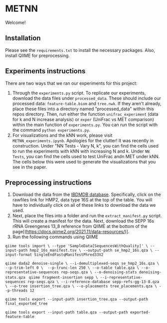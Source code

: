 # METNN 

Welcome!

## Installation
Please see the `requirements.txt` to install the necessary packages. Also, install QIIME for preprocessing. 

## Experiments instructions
There are two ways that we ran our experiments for this project:
1. Through the `experiments.py` script. To replicate our experiments, download the data files under `processed_data`. These should include our processed data: `feature-table.biom` and `tree.nwk`. If they aren't already, place these files into a directory named "processed_data" within this repos directory. Then, run either the function `unifrac_experiment` (data for k and N increase analysis) or `exper` (UniFrac vs MET comparison) within the main function of `experiments.py`. You can run the script with the command `python experiments.py`.
2. For visualizations and the kNN work, please visit `METNN_experiments.ipynb`. Apologies for the clutter! It was recently in construction. Under "NN Tests - Vary N, k", you can find the cells used to run the experiments with kNN with increasing N and k. Under `NN Tests`, you can find the cells used to test UniFrac andn MET under kNN. The cells below this were used to generate the visualizations that you see in the paper. 

## Preprocessing instructions
1. Download the data from the [IBDMDB database](https://ibdmdb.org/results). Specifically, click on the rawfiles link for HMP2, data type 16S at the top of the table. You will have to individually click on all of these links to download the data we used.
2. Next, place the files into a folder and run the `extract_manifest.py` script. This will create a manifest for the data. Next, download the SEPP 16s rRNA Greengenes 13_8 reference from QIIME at the bottom of the page[(https://docs.qiime2.org/2021.11/data-resources/)].
3. Run the following commands using QIIME

`qiime tools import \
--type 'SampleData[SequencesWithQuality]' \
--input-path hmp2_16s_manifest.tsv \
--output-path se_hmp2_16s.qza \
--input-format SingleEndFastqManifestPhred33V2
`

`qiime dada2 denoise-single \
  --i-demultiplexed-seqs se_hmp2_16s.qza \     
  --p-trim-left 0 \ 
  --p-trunc-len 250 \
  --o-table table.qza \
  --o-representative-sequences rep-seqs.qza \
  --o-denoising-stats denoising-stats.qza
  `
`
qiime fragment-insertion sepp \
--i-representative-sequences rep-seqs.qza \
--i-reference-database sepp-refs-gg-13-8.qza \
--o-tree insertion_tree.qza \
--o-placements tree_placements.qza \
--p-threads 12
`

`qiime tools export --input-path insertion_tree.qza --output-path final_exported_tree 
`

`qiime tools export --input-path table.qza --output-path exported-feature-table 
`
